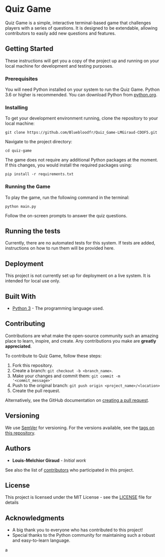 # Quiz Game

Quiz Game is a simple, interactive terminal-based game that challenges players with a series of questions. It is designed to be extendable, allowing contributors to easily add new questions and features.

## Getting Started

These instructions will get you a copy of the project up and running on your local machine for development and testing purposes.

### Prerequisites

You will need Python installed on your system to run the Quiz Game. Python 3.6 or higher is recommended. You can download Python from [python.org](https://www.python.org/downloads/).

### Installing

To get your development environment running, clone the repository to your local machine:

```
git clone https://github.com/Bluebloodfr/Quiz_Game-LMGiraud-CDOF5.git
```


Navigate to the project directory:

```
cd quiz-game
```


The game does not require any additional Python packages at the moment. If this changes, you would install the required packages using:

```
pip install -r requirements.txt
```


### Running the Game

To play the game, run the following command in the terminal:

```
python main.py
```


Follow the on-screen prompts to answer the quiz questions.

## Running the tests

Currently, there are no automated tests for this system. If tests are added, instructions on how to run them will be provided here.

## Deployment

This project is not currently set up for deployment on a live system. It is intended for local use only.

## Built With

* [Python 3](https://www.python.org/) - The programming language used.

## Contributing

Contributions are what make the open-source community such an amazing place to learn, inspire, and create. Any contributions you make are **greatly appreciated**.

To contribute to Quiz Game, follow these steps:

1. Fork this repository.
2. Create a branch: `git checkout -b <branch_name>`.
3. Make your changes and commit them: `git commit -m '<commit_message>'`
4. Push to the original branch: `git push origin <project_name>/<location>`
5. Create the pull request.

Alternatively, see the GitHub documentation on [creating a pull request](https://help.github.com/articles/creating-a-pull-request/).

## Versioning

We use [SemVer](http://semver.org/) for versioning. For the versions available, see the [tags on this repository](https://github.com/Bluebloodfr/Quiz_Game_LMGiraud_CDOF5/tags).

## Authors

* **Louis-Melchior Giraud** - *Initial work*

See also the list of [contributors](https://github.com/Bluebloodfr/Quiz_Game_LMGiraud_CDOF5/contributors) who participated in this project.

## License

This project is licensed under the MIT License - see the [LICENSE](LICENSE) file for details

## Acknowledgments

* A big thank you to everyone who has contributed to this project!
* Special thanks to the Python community for maintaining such a robust and easy-to-learn language.

a